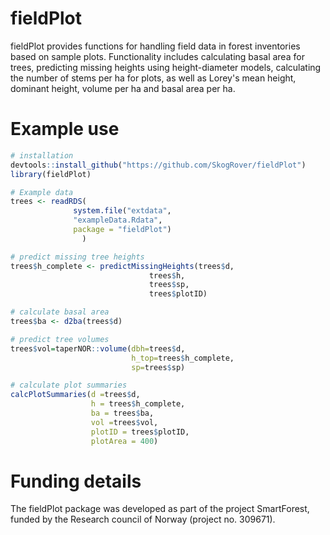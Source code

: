 # fieldPlot

fieldPlot provides functions for handling field data in forest inventories based on sample plots. Functionality includes calculating basal area for trees, predicting missing heights using height-diameter models, calculating the number of stems per ha for plots, as well as Lorey's mean height, dominant height, volume per ha and basal area per ha.  


# Example use
```r
# installation
devtools::install_github("https://github.com/SkogRover/fieldPlot")
library(fieldPlot)

# Example data
trees <- readRDS(
              system.file("extdata",
              "exampleData.Rdata",
              package = "fieldPlot")
                )

# predict missing tree heights
trees$h_complete <- predictMissingHeights(trees$d,
                               trees$h,
                               trees$sp,
                               trees$plotID)

# calculate basal area
trees$ba <- d2ba(trees$d)

# predict tree volumes
trees$vol=taperNOR::volume(dbh=trees$d,
                           h_top=trees$h_complete,
                           sp=trees$sp)

# calculate plot summaries
calcPlotSummaries(d =trees$d,
                  h = trees$h_complete,
                  ba = trees$ba,
                  vol =trees$vol,
                  plotID = trees$plotID,
                  plotArea = 400)

```
# Funding details

The fieldPlot package was developed as part of the project SmartForest, funded by the Research council of Norway (project no. 309671). 
